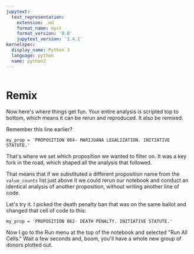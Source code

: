 ```yaml
---
jupytext:
  text_representation:
    extension: .md
    format_name: myst
    format_version: '0.8'
    jupytext_version: '1.4.1'
kernelspec:
  display_name: Python 3
  language: python
  name: python3
---
```


```{include} _templates/nav.html
```

# Remix

Now here's where things get fun. Your entire analysis is scripted top to bottom, which means it can be rerun and reproduced. It also be remixed.

Remember this line earlier?

```{code-cell}
my_prop = 'PROPOSITION 064- MARIJUANA LEGALIZATION. INITIATIVE STATUTE.'
```

That's where we set which proposition we wanted to filter on. It was a key fork in the road, which shaped all the analysis that followed.

That means that if we substituted a different proposition name from the `value_counts` list just above it we could rerun our notebook and conduct an identical analysis of another proposition, without writing another line of code.

Let's try it. I picked the death penalty ban that was on the same ballot and changed that cell of code to this:

```{code-cell}
my_prop = 'PROPOSITION 062- DEATH PENALTY. INITIATIVE STATUTE.'
```

Now I go to the Run menu at the top of the notebook and selected "Run All Cells." Wait a few seconds and, boom, you'll have a whole new group of donors plotted out.
